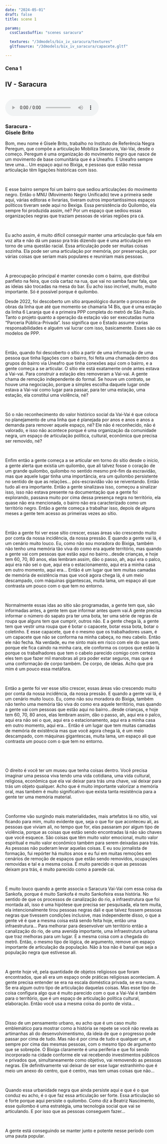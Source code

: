 ```yaml
---
date: "2024-05-01"
draft: false
title: scene 1

params:
  cssClassSuffix: "scenes saracura"

  textures: "/3dmodels/bix_iv_saracura/textures"
  gltfsource: "/3dmodels/bix_iv_saracura/capacete.gltf"

---
```

### Cena 1
## IV - Saracura 
<canvas id="c"></canvas>
<br>
<audio controls class="">
    <source src="/audio/SUB_TEXTO.m4a"> type="audio/mpeg">Your browser does not support the audio element.
</audio>
<h3>Saracura -<br>Gisele Brito</h3>
<p>Bom, meu nome é Gisele Brito, trabalho no Instituto de Referência Negra Peregum, que compõe a articulação Mobiliza Saracura, Vai-Vai, desde o começo. Peregum é uma organização do movimento negro que nasce de um movimento de base comunitária que é a Uneafro. E Uneafro sempre teve uma... Um espaço aqui no Bixiga, e pessoas que estão nessa articulação têm ligações históricas com isso.</p><br>

<p>E esse bairro sempre foi um bairro que sediou articulações do movimento negro. Então o MNU (Movimento Negro Unificado) teve a primeira sede aqui, várias editoras e livrarias, tiveram outros importantíssimos espaços políticos tiveram sede aqui no Bexiga. Essa persistência do Quilombo, ela sempre foi produzida assim, né? Por um espaço que sediou essas organizações negras que traziam pessoas de várias regiões pra cá.</p><br>

<p>Eu acho assim, é muito difícil conseguir manter uma articulação que fala em voz alta e não dá um passo pra trás dizendo que é uma articulação em torno de uma questão racial. Essa articulação pode ser muitas coisas sozinha. Ela pode ser uma articulação por memória, por preservação, por várias coisas que seriam mais populares e reuniriam mais pessoas.</p><br>

<p>A preocupação principal é manter conexão com o bairro, que distribui panfleto na feira, que cola cartaz na rua, que vai no samba fazer fala, que as ideias são trocadas na mesa do bar. Eu acho isso incrível, muito, muito importante. Só é possível porque é quilombo.<br>

Desde 2022, foi descoberto um sítio arqueológico durante o processo de obras da linha que até que momento se chamaria 14 Bis, que é uma estação da linha 6 Laranja que é a primeira PPP completa do metrô de São Paulo. Tanto o projeto quanto a operação da estação vão ser executadas numa “Parceria Pública-Privada”. Isso significa que o Estado assume várias responsabilidades e alguém vai lucrar com isso, basicamente. Esses são os modelos de PPP.</p><br>

<p>Então, quando foi descoberto o sítio a partir de uma informação de uma pessoa que tinha ligações com o bairro, foi feita uma chamada dentro dos grupos do bairro via Uneafro que tinha conexões aqui com o bairro, e a gente começa a se articular. O sítio ele está exatamente onde antes estava a Vai-vai. Para construir a estação eles removeram a Vai-vai. A gente chama de remoção independente do formal. Se houve um contrato, se houve uma negociação, porque a simples escolha daquele lugar onde estava a Vai-vai como lugar para passar, para ter uma estação, uma estação, ela constitui uma violência, né?</p><br>

<p>Só o não reconhecimento do valor histórico social da Vai-Vai é que coloca no planejamento de uma linha que é planejada por anos e anos e anos a demanda para remover aquele espaço, né? Ele não é reconhecido, não é valorado, e isso não acontece porque é uma organização da comunidade negra, um espaço de articulação política, cultural, econômica que precisa ser removido, né?</p><br>

<p>Enfim então a gente começa a se articular em torno do sítio desde o início, a gente alerta que existia um quilombo, que ali talvez fosse o coração de um grande quilombo, quilombo no sentido mesmo pré-fim da escravidão, mas que aquele lugar tinha uma importância, era um quilombo persistente no sentido de que as relações… pós-escravidão vão se reiventando. Então tudo ali era importante. Então a gente sinalizava isso, começou a sinalizar isso, isso não estava presente na documentação que a gente foi explorando, passava muito por cima dessa presença negra no território, ela quase não era mencionada, o bairro não era caracterizado como um território negro. Então a gente começa a trabalhar isso, depois de alguns meses a gente tem acesso as primeiras vezes ao sítio.</p><br>

<p>Então a gente foi ver esse sítio crescer, essas áreas vão crescendo muito por conta da nossa incidência, da nossa pressão. E quando a gente vai lá, é um cenário muito louco. Eu, como não sou moradora do Bixiga, também não tenho uma memória tão viva do como era aquele território, mas quando a gente vai com pessoas que estão aqui no bairro...desde crianças, e hoje tem 60, 70, 80 anos, elas lembram assim, dão o passo, ah, aqui era o palco, aqui era não sei o que, aqui era o estacionamento, aqui era a minha casa em outro momento, aqui era... Então é um lugar que tem muitas camadas de memória de existência mas que você agora chega lá, é um meio descampado, com máquinas gigantescas, muita lama, um espaço ali que contrasta um pouco com o que tem no entorno.</p><br>

<p>Normalmente essas idas ao sítio são programadas, a gente tem que, são informadas antes, a gente tem que informar antes quem vai.A gente precisa informar o número do sapato pra ter uma bota, ter uma série de regras de roupa que alguns tem que cumprir, outros não. E a gente chega lá, a gente tem que vestir uma roupa que é botar o capacete, botar essa bota, botar o coletinho. E esse capacete, que é o mesmo que os trabalhadores usam, é um capacete que não se conforma na minha cabeça, no meu cabelo. Então ele não fecha. Na verdade, eu me sinto mais em risco com ele do que sem, porque ele fica caindo na minha cara, ele conforma os corpos que estão lá porque os trabalhadores que tem o cabelo parecido comigo com certeza eles tem que fazer mil manobras ali pra poder estar seguros, mas que é uma conformação de corpo também. De corpo, de ideias. Acho que pra mim é um pouco essa metáfora.</p><br> 

<p><p>Então a gente foi ver esse sítio crescer, essas áreas vão crescendo muito por conta da nossa incidência, da nossa pressão. E quando a gente vai lá, é um cenário muito louco. Eu, como não sou moradora do Bixiga, também não tenho uma memória tão viva do como era aquele território, mas quando a gente vai com pessoas que estão aqui no bairro...desde crianças, e hoje tem 60, 70, 80 anos, elas lembram assim, dão o passo, ah, aqui era o palco, aqui era não sei o que, aqui era o estacionamento, aqui era a minha casa em outro momento, aqui era... Então é um lugar que tem muitas camadas de memória de existência mas que você agora chega lá, é um meio descampado, com máquinas gigantescas, muita lama, um espaço ali que contrasta um pouco com o que tem no entorno.</p><br>
</p><br>

<p>O direito é você ter um museu que tenha coisas dentro. Você precisa imaginar uma pessoa viva tendo uma vida cotidiana, uma vida cultural, religiosa, econômica que ela vai deixar para trás uma chave, vai deixar para trás um objeto qualquer. Acho que é muito importante valorizar a memória oral, mas também é muito significativo que exista tanta resistência para a gente ter uma memória material.</p><br>

<p>Conforme vão surgindo mais materialidades, mais artefatos lá no sítio, vai ficando para mim, muito evidente que, seja o que for que aconteceu ali, as pessoas que viviam ali, no tempo que for, elas passaram por algum tipo de violência, porque as coisas que estão sendo encontradas lá não são chaves que você esquece. São coisas que têm muito valor emocional, muito valor espiritual e muito valor econômico também para serem deixadas para trás. As pessoas não puderam levar aquelas coisas. E eu sou jornalista de formação, fui repórter há muitos anos e eu fui em muitas remoções em cenários de remoção de espaços que estão sendo removidos, ocupações removidas e tal e a mesma coisa. É muito parecido o que as pessoas deixam pra trás, é muito parecido como a parede cai.</p><br>

<p>É muito louco quando a gente associa o Saracura Vai-Vai com essa coisa da Sankofa, porque é muito Sankofa é muito Sankofeira essa história. No sentido de que os processos de canalização do rio, a infraestrutura que foi montada ali, isso é uma hipótese que precisa ser pesquisada, ela tem muita, ela intencionalmente tirou pessoas negras dali e que talvez fossem pessoas negras que tivessem condições inclusive, mas independente disso, o que a gente vê é que a mesma coisa está sendo feita hoje, então uma infraestrutura… Para melhorar para desenvolver um território então a canalização do rio, de uma avenida importante, uma infraestrutura urbana que traz melhoras para um lugar. É a mesma coisa com a chegada do metrô. Então, o mesmo tipo de lógica, de argumento, remove um espaço importante de articulação da população. Não à toa não é banal que seja a população negra que estivesse ali.</p><br>

<p>A gente hoje vê, pela quantidade de objetos religiosos que foram encontrados, que ali era um espaço onde práticas religiosas aconteciam. A gente precisa entender se era na escala doméstica privada, se era numa... Se era algum outro tipo de articulação daquelas coisas. Mas esse tipo de coisa configura algo que é muito parecido com o que a Vai-Vai é também para o território, que é um espaço de articulação política cultural, elaboração. Então você usa a mesma coisa do ponto de vista...</p><br>

<p>Disso de um pensamento urbano, eu acho que é um caso muito emblemático para mostrar como a história se repete se você não revela as artimanhas ali do desenvolvimentismo, da ideia de que o progresso pode passar por cima de tudo. Mas não é por cima de tudo e qualquer um, é sempre por cima das mesmas pessoas, com o mesmo tipo de argumento que se sobrepõe. O Bixiga claramente é uma periferia e que foi sendo incorporado na cidade conforme ele vai recebendo investimentos públicos e privados que, simultaneamente como objetivo, vai removendo as pessoas negras. Ele definitivamente vai deixar de ser esse lugar estranhinho que é meio um anexo do centro, que é centro, mas tem umas coisas que não...
</p><br>

<p>Quando essa urbanidade negra que ainda persiste aqui e que é o que conduz eu acho, é o que faz essa articulação ser forte. Essa articulação só é forte porque aqui persiste o quilombo. Como diz a Beatriz Nascimento, esse quilombo é uma estratégia, uma tecnologia social que vai se articulando. E por isso que as pessoas conseguem fazer...</p><br>

<p>A gente está conseguindo se manter junto e potente nesse período com uma pauta popular.</p><br>